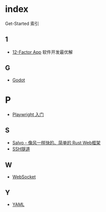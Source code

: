 # index
Get-Started 索引


## 1
- [12-Factor App](https://12factor.net/zh_cn/ ) 软件开发最优解


## G

- [Godot](https://www.bilibili.com/video/BV14Y411h7Po) 

# P
- [Playwright 入门](bilibili.com/video/BV1UD4y1s7Wi/)


## S
- [Salvo - 像风一样快的、简单的 Rust Web框架](https://salvo.rs/zh-hans/)
- [SSH隧道](https://www.lixueduan.com/posts/linux/07-ssh-tunnel/)


## W

- [WebSocket](https://www.bilibili.com/video/BV1oo4y1w7Rm)


## Y
- [YAML](https://dev.to/paulasantamaria/introduction-to-yaml-125f)
